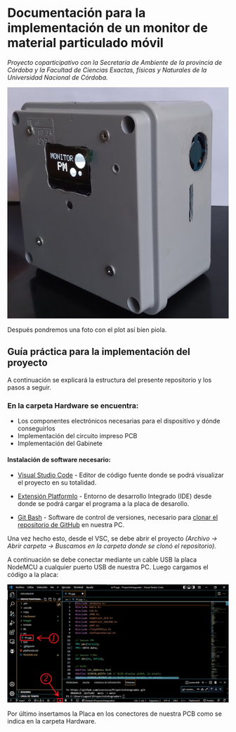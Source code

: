 # Documentación para la implementación de un monitor de material particulado móvil

_Proyecto coparticipativo con la Secretaría de Ambiente de la provincia de Córdoba y la Facultad de Ciencias Exactas, físicas y Naturales de la Universidad Nacional de Córdoba._

![alt text](https://github.com/ezerosso/ProyectoIntegrador/blob/main/images/dispositivoFinal.jpg)

Después pondremos una foto con el plot así bien piola.

## Guía práctica para la implementación del proyecto

A continuación se explicará la estructura del presente repositorio y los pasos a seguir. 

### En la carpeta Hardware se encuentra:
* Los componentes electrónicos necesarias para el dispositivo y dónde conseguirlos
* Implementación del circuito impreso PCB
* Implementación del Gabinete

#### Instalación de software necesario:

* [Visual Studio Code](https://code.visualstudio.com/download) - Editor de código fuente donde se podrá visualizar el proyecto en su totalidad.

* [Extensión PlatformIo](https://platformio.org/install/ide?install=vscode) - Entorno de desarrollo Integrado (IDE) desde donde se podrá cargar el programa a la placa de desarollo.

* [Git Bash](https://gitforwindows.org/) - Software de control de versiones, necesario para [clonar el repositorio de GitHub](https://docs.github.com/es/repositories/creating-and-managing-repositories/cloning-a-repository) en nuestra PC. 

Una vez hecho esto, desde el VSC, se debe abrir el proyecto _(Archivo -> Abrir carpeta -> Buscamos en la carpeta donde se clonó el repositorio)._

A continuación se debe conectar mediante un cable USB la placa NodeMCU a cualquier puerto USB de nuestra PC. Luego cargamos el código a la placa:

![alt text](https://github.com/ezerosso/ProyectoIntegrador/blob/main/images/cargarPrograma.png)

Por último insertamos la Placa en los conectores de nuestra PCB como se indica en la carpeta Hardware.
<!-- *_Referencias_*

- https://programarfacil.com/blog/arduino-blog/platformio/

 -->
